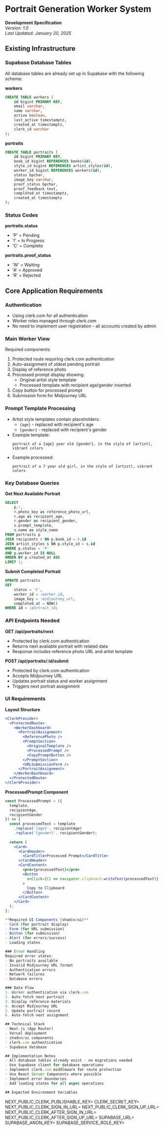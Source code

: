 # Portrait Generation Worker System
**Development Specification**  
*Version: 1.0*  
*Last Updated: January 20, 2025*

## Existing Infrastructure

### Supabase Database Tables
All database tables are already set up in Supabase with the following schema:

**workers**
```sql
CREATE TABLE workers (
    id bigint PRIMARY KEY,
    email varchar,
    name varchar,
    active boolean,
    last_active timestamptz,
    created_at timestamptz,
    clerk_id varchar
);
```

**portraits**
```sql
CREATE TABLE portraits (
    id bigint PRIMARY KEY,
    book_id bigint REFERENCES books(id),
    style_id bigint REFERENCES artist_styles(id),
    worker_id bigint REFERENCES workers(id),
    status bpchar,
    image_key varchar,
    proof_status bpchar,
    proof_feedback text,
    completed_at timestamptz,
    created_at timestamptz
);
```

### Status Codes
**portraits.status**
- 'P' = Pending
- 'I' = In Progress
- 'C' = Complete

**portraits.proof_status**
- 'W' = Waiting
- 'A' = Approved
- 'R' = Rejected

## Core Application Requirements

### Authentication
- Using clerk.com for all authentication
- Worker roles managed through clerk.com
- No need to implement user registration - all accounts created by admin

### Main Worker View
Required components:
1. Protected route requiring clerk.com authentication
2. Auto-assignment of oldest pending portrait
3. Display of reference photo
4. Processed prompt display showing:
   - Original artist style template
   - Processed template with recipient age/gender inserted
5. Copy button for processed prompt
6. Submission form for Midjourney URL

### Prompt Template Processing
- Artist style templates contain placeholders:
  - `{age}` - replaced with recipient's age
  - `{gender}` - replaced with recipient's gender
- Example template:
  ```
  portrait of a {age} year old {gender}, in the style of [artist], vibrant colors
  ```
- Example processed:
  ```
  portrait of a 7 year old girl, in the style of [artist], vibrant colors
  ```

### Key Database Queries

**Get Next Available Portrait**
```sql
SELECT 
    p.*,
    r.photo_key as reference_photo_url,
    r.age as recipient_age,
    r.gender as recipient_gender,
    s.prompt_template,
    s.name as style_name
FROM portraits p
JOIN recipients r ON p.book_id = r.id
JOIN artist_styles s ON p.style_id = s.id
WHERE p.status = 'P' 
AND p.worker_id IS NULL
ORDER BY p.created_at ASC 
LIMIT 1;
```

**Submit Completed Portrait**
```sql
UPDATE portraits
SET 
    status = 'C',
    worker_id = :worker_id,
    image_key = :midjourney_url,
    completed_at = NOW()
WHERE id = :portrait_id;
```

### API Endpoints Needed

**GET /api/portraits/next**
- Protected by clerk.com authentication
- Returns next available portrait with related data
- Response includes reference photo URL and artist template

**POST /api/portraits/:id/submit**
- Protected by clerk.com authentication
- Accepts Midjourney URL
- Updates portrait status and worker assignment
- Triggers next portrait assignment

### UI Requirements

**Layout Structure**
```jsx
<ClerkProvider>
  <ProtectedRoute>
    <WorkerDashboard>
      <PortraitAssignment>
        <ReferencePhoto />
        <PromptSection>
          <OriginalTemplate />
          <ProcessedPrompt />
          <CopyPromptButton />
        </PromptSection>
        <URLSubmissionForm />
      </PortraitAssignment>
    </WorkerDashboard>
  </ProtectedRoute>
</ClerkProvider>
```

**ProcessedPrompt Component**
```jsx
const ProcessedPrompt = ({ 
  template, 
  recipientAge, 
  recipientGender 
}) => {
  const processedText = template
    .replace('{age}', recipientAge)
    .replace('{gender}', recipientGender);
    
  return (
    <Card>
      <CardHeader>
        <CardTitle>Processed Prompt</CardTitle>
      </CardHeader>
      <CardContent>
        <pre>{processedText}</pre>
        <Button
          onClick={() => navigator.clipboard.writeText(processedText)}
        >
          Copy to Clipboard
        </Button>
      </CardContent>
    </Card>
  );
};

**Required UI Components (shadcn/ui)**
- Card (for portrait display)
- Form (for URL submission)
- Button (for submission)
- Alert (for errors/success)
- Loading states

### Error Handling
Required error states:
- No portraits available
- Invalid Midjourney URL format
- Authentication errors
- Network failures
- Database errors

### Data Flow
1. Worker authentication via clerk.com
2. Auto-fetch next portrait
3. Display reference materials
4. Accept Midjourney URL
5. Update portrait record
6. Auto-fetch next assignment

## Technical Stack
- Next.js (App Router)
- Vercel deployment
- shadcn/ui components
- clerk.com authentication
- Supabase database

## Implementation Notes
- All database tables already exist - no migrations needed
- Use Supabase client for database operations
- Implement clerk.com middleware for route protection
- Use React Server Components where possible
- Implement error boundaries
- Add loading states for all async operations

## Expected Environment Variables
```
NEXT_PUBLIC_CLERK_PUBLISHABLE_KEY=
CLERK_SECRET_KEY=
NEXT_PUBLIC_CLERK_SIGN_IN_URL=
NEXT_PUBLIC_CLERK_SIGN_UP_URL=
NEXT_PUBLIC_CLERK_AFTER_SIGN_IN_URL=
NEXT_PUBLIC_CLERK_AFTER_SIGN_UP_URL=
SUPABASE_URL=
SUPABASE_ANON_KEY=
SUPABASE_SERVICE_ROLE_KEY=
```